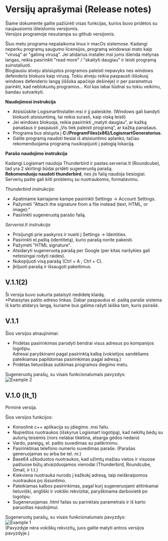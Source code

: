 # __Versijų aprašymai (Release notes)__

Šiame dokumente galite pažiūrėti visas funkcijas, kurios buvo pridėtos su naujausiomis išleistomis versijomis.  
Versijos programoje nesutampa su github versijomis.

Šiuo metu programa nepalaikoma linux ir macOs sistemose. Kadangi neperku programų saugumo licensijos, programą windowsai mato kaip "virusą" ar "galimą virusą". Jei atidarius installer.msi jums išlenda mėlynas langas, reikia pasirinkti "read more" / "skaityti daugiau" ir leisti programą suinstaliuoti.  
Blogiausiu atveju atsisiųstos programos paleisti nepavyks nes windows defenderis blokuos kaip virusą. Tokiu atveju reikia paspausti iššokusį windows defenderio langą (iššoka apačioje dešinėje) ir per parametrus parinkti, kad neblokuotų programos... Kol kas labai liūdnai su tokiu veikimu, bandau sutvarkyti.

__Naudojimosi instrukcija__  

* Atsisiūskite LogismartInstaller.msi ir jį paleiskite. (Windows gali bandyti blokuoti atsisiuntimą, tai reikia surasti, kaip viską leisti)
* Jei windows blokuoja, reikia pasirinkti „matyti daugiau“, ar kažką panašaus ir paspausti „Vis tiek paleisti programą“, ar kažką panašaus.
* Programa bus atsiųsta į __C:/ProgramFiles(x86)/LogismartGeneratorius__.
* Galite programą naudoti tiesiai iš atsisiuntimo aplanko, tačiau rekomenduojama programą nusikopijuoti į patogią lokaciją.

__Parašo naudojimo instrukcija__  

Kadangi Logismart naudoja Thunderbird ir pastas.serveriai.lt (Roundcube), tad yra 2 skirtingi būdai pridėti sugeneruotą parašą.  
__Rekomenduoju naudoti thunderbird__, nes jis failą naudoja tiesiogiai. Serverių pašte gali kilti problemų su nuotraukomis, formatavimu.  

_Thunderbird instrukcija:_  
* Apatiniame kairiajame kampe pasirinkti Settings -> Account Settings.
* Pažymėti "Attach the signature from a file instead (text, HTML, or image):"
* Pasirinkti sugeneruotą parašo failą.

_Serveriai.lt instrukcija_
* Prisijungti prie paskyros ir nueiti į Settings -> Identities.
* Pasirinkti el.paštą (identitetą), kurio parašą norite pakeisti.
* Pažymėti "HTML signature".
* Atsidaryti sugeneruotą parašą per Google (per kitas naršykles gali neteisingai rodyti raides).
* Nukopijuoti visą parašą (Ctrl + A ; Ctrl + C).
* Įklijuoti parašą ir išsaugoti pakeitimus.

## __V.1.1(2)__

Ši versija buvo sukurta pataisyti nedidelę klaidą.  
*Pataisytas pašto adreso linkas. Dabar paspaudus el. paštą paraše sistema iš karto atidarys langą, kuriame bus galima rašyti laiška tam, kuris psirašė.

## __V.1.1__

Šios versijos atnaujinimai:
* Pridėtas pasirinkimas parodyti bendrai visus adresus po kompanijos logotipu.  
    Adresai paryškinami pagal pasirinktą kalbą (vokietijos sandėliams pateikiamas papildomas pasirinkimas pagal adresą.)
* Pridėtas lietuviškas sutikimas programos diegimo metu.

Sugeneruotų parašų, su visais funkcionalumais pavyzdys:  
![Example 2](https://github.com/user-attachments/assets/17e828b4-1315-4798-bc3b-7f9706c09860)


## __V.1.0 (lt_1)__

Pirminė versija.

Šios versijos funkcijos:
* Konsolinė c++ aplikacija su įdiegimo .msi failu.
* Nupieštos nuotraukos (išskyrus Logismart logotipą), kad nekiltų bėdų su autorių teisėmis (nors nelabai tikėtina, atsarga gėdos nedaro)
* Vardo, pareigų, el. pašto suvedimas su patikrinimu.
* Pasirinktinas telefono numerio suvedimas paraše. (Parašas generuojamas su arba be tel. nr.)
* Base64 užkoduotos nuotraukos, kad užimtų mažiau vietos ir visuose paštuose būtų atvaizduojamos vienodai (Thunderbird, Roundcube, Gmail, ir t.t.)
* Kiekviena nuotrauka nurodo į kažkokį adresą, taip neiškraipomos nuotraukos po išsiuntimo.
* Pateikiamas kalbos pasirinkimas, pagal kurį sugeneruojami atitinkamai lietuviški, angliški ir vokiški rekvizitai, paryškinama darbovietė po logotipu.
* Sugeneruojamas .html failas su parinktais parametrais ir iš karto paruoštas naudojimui.

Sugeneruotų parašų, su visais funkcionalumais pavyzdys:  
![Example 1](https://github.com/user-attachments/assets/24df9c2d-9fe7-431b-a898-99f5734915ba)  
(Pavyzdyje nėra vokiškų rekvizitų, juos galite matyti antros versijos pavyzdyje.)
